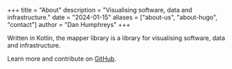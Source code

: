 +++
title = "About"
description = "Visualising software, data and infrastructure."
date = "2024-01-15"
aliases = ["about-us", "about-hugo", "contact"]
author = "Dan Humphreys"
+++

Written in Kotlin, the mapper library is a library for visualising software, data and infrastructure.

Learn more and contribute on [GitHub](https://github.com/mappertec/mapper).
